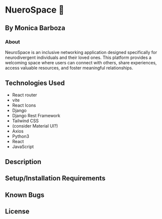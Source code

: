 # NueroSpace 🚀

## By Monica Barboza

### About

NeuroSpace is an inclusive networking application designed specifically for neurodivergent individuals and their loved ones. This platform provides a welcoming space where users can connect with others, share experiences, access valuable resources, and foster meaningful relationships.

## Technologies Used

- React router 
- vite
- React Icons
- Django
- Django Rest Framework
- Tailwind CSS
- (consider Material UI?)
- Axios
- Python3
- React
- JavaScript

## Description

## Setup/Installation Requirements

## Known Bugs

## License
